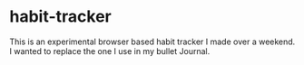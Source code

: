 # habit-tracker
This is an experimental browser based habit tracker I made over a weekend. I wanted to replace the one I use in my bullet Journal.
